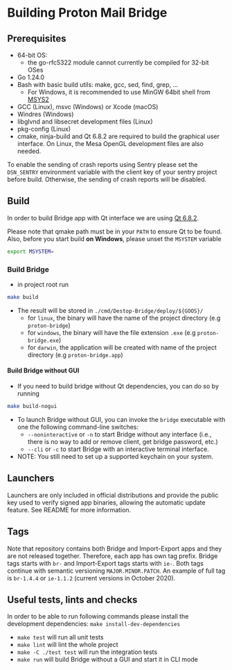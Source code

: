 # Building Proton Mail Bridge

## Prerequisites
* 64-bit OS:
    - the go-rfc5322 module cannot currently be compiled for 32-bit OSes
* Go 1.24.0
* Bash with basic build utils: make, gcc, sed, find, grep, ...
  - For Windows, it is recommended to use MinGW 64bit shell from [MSYS2](https://www.msys2.org/)
* GCC (Linux), msvc (Windows) or Xcode (macOS)
* Windres (Windows)
* libglvnd and libsecret development files (Linux)
* pkg-config (Linux)
* cmake, ninja-build and Qt 6.8.2 are required to build the graphical user interface. On Linux, 
the Mesa OpenGL development files are also needed.

To enable the sending of crash reports using Sentry please set the
`DSN_SENTRY` environment variable with the client key of your sentry project before build.
Otherwise, the sending of crash reports will be disabled.

## Build
In order to build Bridge app with Qt interface we are using
[Qt 6.8.2](https://doc.qt.io/qt-6/gettingstarted.html).

Please note that qmake path must be in your `PATH` to ensure Qt to be found.
Also, before you start build **on Windows**, please unset the `MSYSTEM` variable

```bash
export MSYSTEM=
```

### Build Bridge
* in project root run

```bash
make build
```

* The result will be stored in `./cmd/Destop-Bridge/deploy/${GOOS}/`
    * for `linux`, the binary will have the name of the project directory (e.g `proton-bridge`)
    * for `windows`, the binary will have the file extension `.exe` (e.g `proton-bridge.exe`)
    * for `darwin`, the application will be created with name of the project directory (e.g `proton-bridge.app`)

#### Build Bridge without GUI
* If you need to build bridge without Qt dependencies, you can do so by running

```bash
make build-nogui
```

* To launch Bridge without GUI, you can invoke the `bridge` executable with one the following command-line switches:
  * `--noninteractive` or `-n` to start Bridge without any interface (i.e., there is no way to add or remove client, get bridge password, etc.)
  * `--cli` or `-c` to start Bridge with an interactive terminal interface.
* NOTE: You still need to set up a supported keychain on your system.

## Launchers
Launchers are only included in official distributions and provide the public
key used to verify signed app binaries, allowing the automatic update feature.
See README for more information.

## Tags
Note that repository contains both Bridge and Import-Export apps and they are
not released together. Therefore, each app has own tag prefix. Bridge tags
starts with `br-` and Import-Export tags starts with `ie-`. Both tags continue
with semantic versioning `MAJOR.MINOR.PATCH`. An example of full tag is
`br-1.4.4` or `ie-1.1.2` (current versions in October 2020).

## Useful tests, lints and checks
In order to be able to run following commands please install the development dependencies: 
`make install-dev-dependencies`

* `make test` will run all unit tests
* `make lint` will lint the whole project
* `make -C ./test test` will run the integration tests
* `make run` will build Bridge without a GUI and start it in CLI mode
